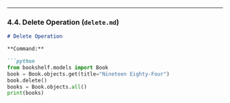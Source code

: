 
---

### 4.4. Delete Operation (`delete.md`)

```markdown
# Delete Operation

**Command:**

```python
from bookshelf.models import Book
book = Book.objects.get(title="Nineteen Eighty-Four")
book.delete()
books = Book.objects.all()
print(books)
